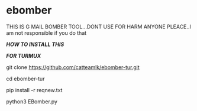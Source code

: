 # ebomber
THIS IS G MAIL BOMBER TOOL...DONT USE FOR HARM ANYONE PLEACE..I am not responsible if you do that

*********************HOW TO INSTALL THIS*********************

*********************FOR TURMUX*********************

git clone https://github.com/catteamlk/ebomber-tur.git

cd ebomber-tur

pip install -r reqnew.txt

python3 EBomber.py



